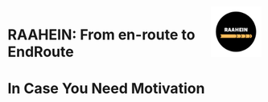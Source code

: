 <img src="images_git/RAAHEIN.png" align="right" width = 100>

# RAAHEIN: From en-route to EndRoute


<h1> In Case You Need Motivation </h1>


